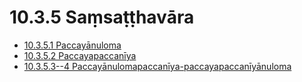 # 10.3.5 Saṃsaṭṭhavāra

* [10.3.5.1 Paccayānuloma](10.3.5/10.3.5.1.md)
* [10.3.5.2 Paccayapaccanīya](10.3.5/10.3.5.2.md)
* [10.3.5.3--4 Paccayānulomapaccanīya-paccayapaccanīyānuloma](10.3.5/10.3.5.3--4.md)
